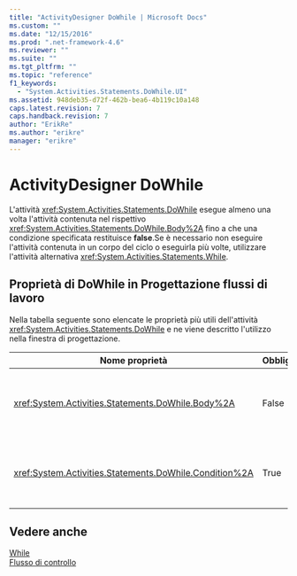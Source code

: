 ```yaml
---
title: "ActivityDesigner DoWhile | Microsoft Docs"
ms.custom: ""
ms.date: "12/15/2016"
ms.prod: ".net-framework-4.6"
ms.reviewer: ""
ms.suite: ""
ms.tgt_pltfrm: ""
ms.topic: "reference"
f1_keywords: 
  - "System.Activities.Statements.DoWhile.UI"
ms.assetid: 948deb35-d72f-462b-bea6-4b119c10a148
caps.latest.revision: 7
caps.handback.revision: 7
author: "ErikRe"
ms.author: "erikre"
manager: "erikre"
---
```

# ActivityDesigner DoWhile
L'attività <xref:System.Activities.Statements.DoWhile> esegue almeno una volta l'attività contenuta nel rispettivo <xref:System.Activities.Statements.DoWhile.Body%2A> fino a che una condizione specificata restituisce **false**.Se è necessario non eseguire l'attività contenuta in un corpo del ciclo o eseguirla più volte, utilizzare l'attività alternativa <xref:System.Activities.Statements.While>.  
  
## Proprietà di DoWhile in Progettazione flussi di lavoro  
 Nella tabella seguente sono elencate le proprietà più utili dell'attività <xref:System.Activities.Statements.DoWhile> e ne viene descritto l'utilizzo nella finestra di progettazione.  
  
|Nome proprietà|Obbligatoria|Utilizzo|  
|--------------------|------------------|--------------|  
|<xref:System.Activities.Statements.DoWhile.Body%2A>|False|L'attività da eseguire se la condizione è **true**.Per aggiungere l'attività <xref:System.Activities.Statements.DoWhile.Body%2A>, trascinare un'attività dalla casella degli strumenti e rilasciarla nella casella **Body** dell'ActivityDesigner **DoWhile** con il testo di suggerimento "Rilasciare l'attività".|  
|<xref:System.Activities.Statements.DoWhile.Condition%2A>|True|Condizione da valutare prima di ogni iterazione del ciclo.Per impostare la proprietà <xref:System.Activities.Statements.DoWhile.Condition%2A>, digitare un'espressione [!INCLUDE[vbprvb](../code-quality/includes/vbprvb_md.md)] nella casella **Condition** nell'ActivityDesigner **DoWhile** oppure nella griglia delle proprietà.|  
  
## Vedere anche  
 [While](../workflow-designer/while-activity-designer.md)   
 [Flusso di controllo](../workflow-designer/control-flow-activity-designers.md)